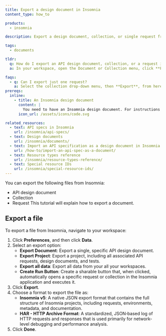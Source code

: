 ```yaml
---
title: Export a design document in Insomnia
content_type: how_to

products:
  - insomnia

description: Export a design document, collection, or single request from Insomnia.

tags:
  - documents

tldr:
  q: How do I export an API design document, collection, or a request in Insomnia?
  a: In your workspace, open the Document or Collection menu, click **Preferences → Data**, select the target format and scope, and then export the file.

faqs:
  - q: Can I export just one request?
    a: Select the collection drop-down menu, then **Export**, from here you can select an individual request.
prereqs:
  inline:
    - title: An Insomnia design document
      content: |
        You need to have an Insomnia design document. For instructions on creating one see [Create a design document](/how-to/create-a-design-document/)
      icon_url: /assets/icons/code.svg

related_resources:
  - text: API specs in Insomnia
    url: /insomnia/api-specs/
  - text: Design documents
    url: /insomnia/documents/
  - text: Import an API specification as a design document in Insomnia
    url: /how-to/import-an-api-spec-as-a-document/
  - text: Resource types reference
    url: /insomnia/resource-types-reference/   
  - text: Special resource IDs
    url: /insomnia/special-resource-ids/    
---
```

You can export the following files from Insomnia:
- API design document
- Collection
- Request
This tutorial will explain how to export a document. 
## Export a file

To export a file from Insomnia, navigate to your workspace:
1. Click **Preferences**, and then click **Data**.
1. Select an export option:
    - **Export Document**: Export a single, specific API design document.
    - **Export Project**: Export a project, including all associated API requests, design documents, and tests.
    - **Export all data**: Export all data from your all your workspaces.
    - **Create Run Button**: Create a sharable button that, when clicked, automatically opens a specific request or collection in the Insomnia application and executes it.
3. Click **Export**.
4. Choose a format to export the file as:
    - **Insomnia v5**: A native JSON export format that contains the full structure of Insomnia projects, including requests, environments, metadata, and documentation.
    - **HAR - HTTP Archive Format**: A standardized, JSON‑based log of HTTP requests and responses that is used primarily for network-level debugging and performance analysis. 
5. Click **Done**.
